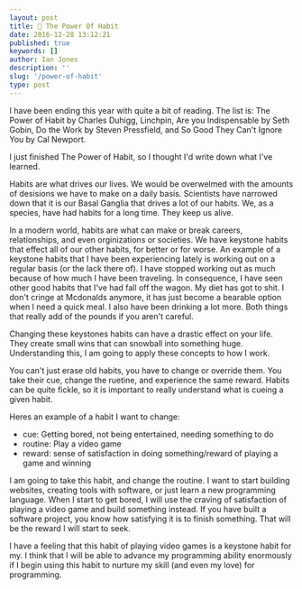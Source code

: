 ```yaml
---
layout: post
title: 📝 The Power Of Habit
date: 2016-12-28 13:12:21
published: true
keywords: []
author: Ian Jones
description: ''
slug: '/power-of-habit'
type: post
---
```


I have been ending this year with quite a bit of reading. The list is: The Power of Habit by Charles Duhigg, Linchpin, Are you Indispensable by Seth Gobin, Do the Work by Steven Pressfield, and So Good They Can't Ignore You by Cal Newport.

I just finished The Power of Habit, so I thought I'd write down what I've learned.

Habits are what drives our lives. We would be overwelmed with the amounts of desisions we have to make on a daily basis. Scientists have narrowed down that it is our Basal Ganglia that drives a lot of our habits. We, as a species, have had habits for a long time. They keep us alive.

In a modern world, habits are what can make or break careers, relationships, and even orginizations or societies. We have keystone habits that effect all of our other habits, for better or for worse. An example of a keystone habits that I have been experiencing lately is working out on a regular basis (or the lack there of). I have stopped working out as much because of how much I have been traveling. In consequence, I have seen other good habits that I've had fall off the wagon. My diet has got to shit. I don't cringe at Mcdonalds anymore, it has just become a bearable option when I need a quick meal. I also have been drinking a lot more. Both things that really add of the pounds if you aren't careful.

Changing these keystones habits can have a drastic effect on your life. They create small wins that can snowball into something huge. Understanding this, I am going to apply these concepts to how I work.

You can't just erase old habits, you have to change or override them. You take their cue, change the ruetine, and experience the same reward. Habits can be quite fickle, so it is important to really understand what is cueing a given habit.

Heres an example of a habit I want to change:

- cue: Getting bored, not being entertained, needing something to do
- routine: Play a video game
- reward: sense of satisfaction in doing something/reward of playing a game and winning

I am going to take this habit, and change the routine. I want to start building websites, creating tools with software, or just learn a new programming language. When I start to get bored, I will use the craving of satisfaction of playing a video game and build something instead. If you have built a software project, you know how satisfying it is to finish something. That will be the reward I will start to seek.

I have a feeling that this habit of playing video games is a keystone habit for my. I think that I will be able to advance my programming ability enormously if I begin using this habit to nurture my skill (and even my love) for programming.
